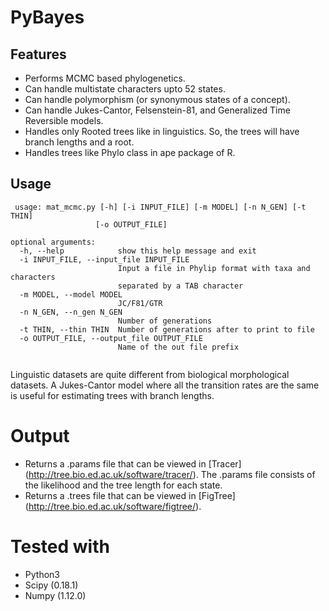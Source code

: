 # PyBayes
## Features

- Performs MCMC based phylogenetics.
- Can handle multistate characters upto 52 states.
- Can handle polymorphism (or synonymous states of a concept).
- Can handle Jukes-Cantor, Felsenstein-81, and Generalized Time Reversible models.
- Handles only Rooted trees like in linguistics. So, the trees will have branch lengths and a root.
- Handles trees like Phylo class in ape package of R.


## Usage
```
 usage: mat_mcmc.py [-h] [-i INPUT_FILE] [-m MODEL] [-n N_GEN] [-t THIN]
                   [-o OUTPUT_FILE]

optional arguments:
  -h, --help            show this help message and exit
  -i INPUT_FILE, --input_file INPUT_FILE
                        Input a file in Phylip format with taxa and characters
                        separated by a TAB character
  -m MODEL, --model MODEL
                        JC/F81/GTR
  -n N_GEN, --n_gen N_GEN
                        Number of generations
  -t THIN, --thin THIN  Number of generations after to print to file
  -o OUTPUT_FILE, --output_file OUTPUT_FILE
                        Name of the out file prefix
  
  ```
  Linguistic datasets are quite different from biological morphological datasets. A Jukes-Cantor model where all the transition rates are the same is useful for estimating trees with branch lengths.
  
# Output
- Returns a .params file that can be viewed in [Tracer] (http://tree.bio.ed.ac.uk/software/tracer/). The .params file consists of the likelihood and the tree length for each state.
- Returns a .trees file that can be viewed in [FigTree] (http://tree.bio.ed.ac.uk/software/figtree/).

# Tested with
- Python3
- Scipy (0.18.1)
- Numpy (1.12.0)
 
